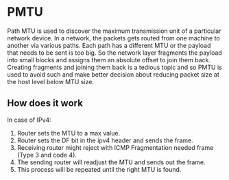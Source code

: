 # PMTU

Path MTU is used to discover the maximum transmission unit of a particular network device. In a network, the packets gets routed from one machine to another via various paths. Each path has a different MTU or the payload that needs to be sent is too big. So the network layer fragments the payload into small blocks and assigns them an absolute offset to join them back. Creating fragments and joining them back is a tedious topic and so PMTU is used to avoid such and make better decision about reducing packet size at the host level below MTU size.

## How does it work

In case of IPv4:

1. Router sets the MTU to a max value.
2. Router sets the DF bit in the ipv4 header and sends the frame.
3. Receiving router might reject with ICMP Fragmentation needed frame (Type 3 and code 4).
4. The sending router will readjust the MTU and sends out the frame.
5. This process will be repeated until the right MTU is found.
